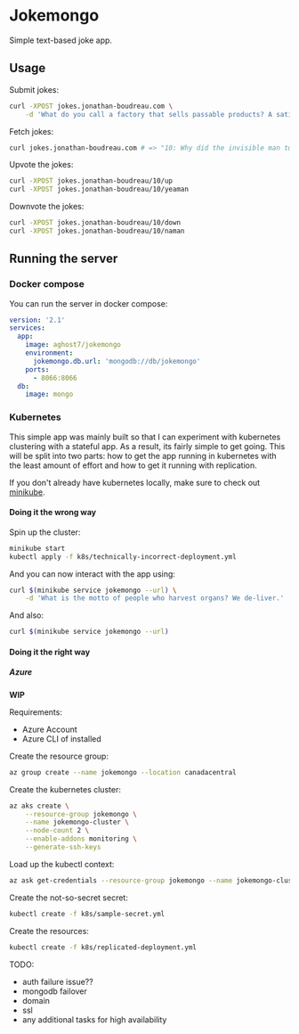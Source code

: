 # Jokemongo
Simple text-based joke app.

## Usage
Submit jokes:
```sh
curl -XPOST jokes.jonathan-boudreau.com \
	-d 'What do you call a factory that sells passable products? A satisfactory.'
```

Fetch jokes:
```sh
curl jokes.jonathan-boudreau.com # => "10: Why did the invisible man turn down the job offer? He couldn't see himself doing it."
```

Upvote the jokes:
```sh
curl -XPOST jokes.jonathan-boudreau/10/up
curl -XPOST jokes.jonathan-boudreau/10/yeaman
```

Downvote the jokes:
```sh
curl -XPOST jokes.jonathan-boudreau/10/down
curl -XPOST jokes.jonathan-boudreau/10/naman
```

## Running the server

### Docker compose
You can run the server in docker compose:

```yaml
version: '2.1'
services:
  app:
    image: aghost7/jokemongo
    environment:
      jokemongo.db.url: 'mongodb://db/jokemongo'
    ports:
      - 8066:8066
  db:
    image: mongo
```

### Kubernetes
This simple app was mainly built so that I can experiment with kubernetes
clustering with a stateful app. As a result, its fairly simple to get going.
This will be split into two parts: how to get the app running in kubernetes
with the least amount of effort and how to get it running with replication.

If you don't already have kubernetes locally, make sure to check out
[minikube](https://github.com/kubernetes/minikube).

#### Doing it the wrong way

Spin up the cluster:
```sh
minikube start
kubectl apply -f k8s/technically-incorrect-deployment.yml
```

And you can now interact with the app using:
```sh
curl $(minikube service jokemongo --url) \
	-d 'What is the motto of people who harvest organs? We de-liver.'
```

And also:
```sh
curl $(minikube service jokemongo --url)
```

#### Doing it the right way

##### Azure
**WIP**

Requirements:
- Azure Account
- Azure CLI of installed

Create the resource group:
```bash
az group create --name jokemongo --location canadacentral
```

Create the kubernetes cluster:
```bash
az aks create \
	--resource-group jokemongo \
	--name jokemongo-cluster \
	--node-count 2 \
	--enable-addons monitoring \
	--generate-ssh-keys
```

Load up the kubectl context:
```bash
az ask get-credentials --resource-group jokemongo --name jokemongo-cluster
```

Create the not-so-secret secret:
```bash
kubectl create -f k8s/sample-secret.yml
```

Create the resources:
```bash
kubectl create -f k8s/replicated-deployment.yml
```

TODO:
- auth failure issue??
- mongodb failover
- domain
- ssl
- any additional tasks for high availability
